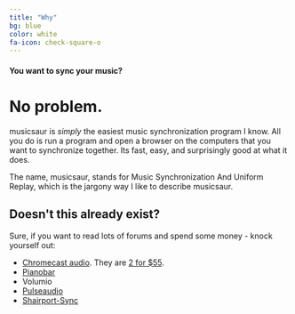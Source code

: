 ```yaml
---
title: "Why"
bg: blue
color: white
fa-icon: check-square-o
---
```


#### You want to sync your music?

# No problem.

musicsaur is *simply* the easiest music synchronization program I know. All you do is run a program and open a browser on the computers that you want to synchronize together. Its fast, easy, and surprisingly good at what it does.

The name, musicsaur, stands for Music Synchronization And Uniform Replay, which is the jargony way I like to describe musicsaur.

## Doesn't this already exist?

Sure, if you want to read lots of forums and spend some money - knock yourself out:

- [Chromecast audio](http://www.androidcentral.com/chromecast-audio-can-now-play-same-song-every-room). They are [2 for $55](https://store.google.com/product/chromecast_audio).
- [Pianobar](https://volumio.org/)
- Volumio
- [Pulseaudio](http://www.danplanet.com/blog/2014/11/26/multi-room-audio-with-multicast-rtp/)
- [Shairport-Sync](https://github.com/mikebrady/shairport-sync)
